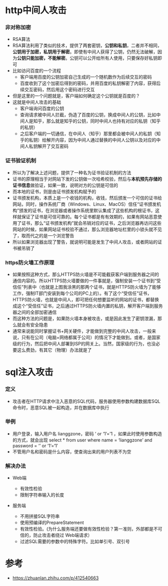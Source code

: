 # http中间人攻击

### 非对称加密

- RSA算法
- RSA算法利用了类似的技术，提供了两套密钥，**公钥和私钥**，二者并不相同，**公钥用于加密，私钥用于解密**。即使有中间人获得了公钥，仍然无法破解，因为**公钥只能加密，不能解密**。公钥可以公开给所有人使用，只要保存好私钥即可
- 比如访问百度的一个流程
  - 客户端用百度的公钥加密自己生成的一个随机数作为后续交互的密码
  - 百度收到了这个加密后得到的密码，并用百度的私钥解密了内容，获得后续交互密码，然后用这个密码进行交互
- 但是这里的一个问题就是，客户端如何确定这个公钥就是百度的？
- 这就是中间人攻击的基础
  - 客户端询问百度的公钥
  - 查询请求被中间人拦截，伪造了百度的公钥，换成中间人的公钥，比如中间人是知乎，那么就是知乎的公钥，同时中间人也持有对应的私钥（知乎的私钥）
  - 之后客户端的一切通信，在中间人（知乎）那里都会被中间人的私钥（知乎的私钥）给解开内容，因为中间人通过替换的中间人公钥以及对应的中间人私钥解开了交互密码



### 证书验证机制

- 所以为了解决上述问题，提供了一种名为证书验证机制的方法
- 证书的原理相当于对网站下发的公钥做一次哈希校验，然后与**本机预先存储的证书信息**做验证，如果一致，说明对方的公钥是可信的
- 而本地的证书，则是由证书颁发机构赋予的
- 证书颁发机构，本质上是一个收钱的机构，收钱，然后颁发一个可信的证书给网站，同时，操作系统厂商（Windows、Linux、MacOS）信任“证书颁发机构”颁发的证书，在浏览器或者操作系统里默认集成了这些机构的根证书，这样就保证了证书是可信可靠的。每个证书都是有有效期的，如果有网站恶意使用了证书，那么“证书颁发机构”就会吊销对应的证书，之后浏览器再访问这些网站的时候，如果网站证书校验不通过，那么浏览器地址栏里的小锁头就不见了，取而代之的是一个浏览警告
- 所以如果浏览器出现了警告，就说明可能是发生了中间人攻击，或者网站的证书被吊销了





### https防火墙工作原理

- 如果按照这种方式，那么HTTPS防火墙是不可能截获客户端到服务器之间的通信内容的。所以HTTPS防火墙要做的一件事就是，强制安装一个证书到“受信任”列表中（也就是上图我涂黑的那两个证书，就是HTTPS防火墙为了能够工作，强制IT部门安装到每个公司的PC上的）。有了这个“受信任”证书，HTTPS防火墙，也就是中间人，即可把任何想要监听的网站的证书，都替换成这个“受信任”证书，之后通过HTTPS防火墙内置的私钥，解开客户端到服务器之间的全部加密通信
- 而这种方法的问题是，如果防火墙本身被攻击，或是因此发生了密钥泄漏，那么就会有安全隐患
- 通常来说能同时掌握证书+网关硬件，才能做到完整的中间人攻击，一般来说，只有在公司（电脑+网络都属于公司）的情况下才能做到。或者，是国家级的行为，然后把中间人部署到ISP的网关上。当然，国家级的行为，也没必要这么费劲，有其它（物理）办法就是了





# sql注入攻击

### 定义

- 攻击者在HTTP请求中注入恶意的SQL代码，服务器使用参数构建数据库SQL命令时，恶意SQL被一起构造，并在数据库中执行



### 举例

- 用户登录，输入用户名 lianggzone，密码 ‘ or ‘1’=’1 ，如果此时使用参数构造的方式，就会出现 select * from user where name = ‘lianggzone’ and password = ‘’ or ‘1’=‘1’
- 不管用户名和密码是什么内容，使查询出来的用户列表不为空



### 解决办法

- Web端
  - 有效性检验
  - 限制字符串输入的长度

- 服务端
  - 不用拼接SQL字符串
  - 使用预编译的PrepareStatement
  - 有效性检验。(为什么服务端还要做有效性检验？第一准则，外部都是不可信的，防止攻击者绕过 Web端请求）
  - 过滤SQL需要的参数中的特殊字符。比如单引号、双引号







# 参考

- https://zhuanlan.zhihu.com/p/412540663